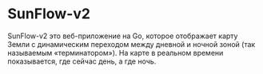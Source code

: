 # SunFlow-v2
SunFlow-v2 это веб-приложение на Go, которое отображает карту Земли с динамическим переходом между дневной и ночной зоной (так называемым «терминатором»). На карте в реальном времени показывается, где сейчас день, а где ночь.
